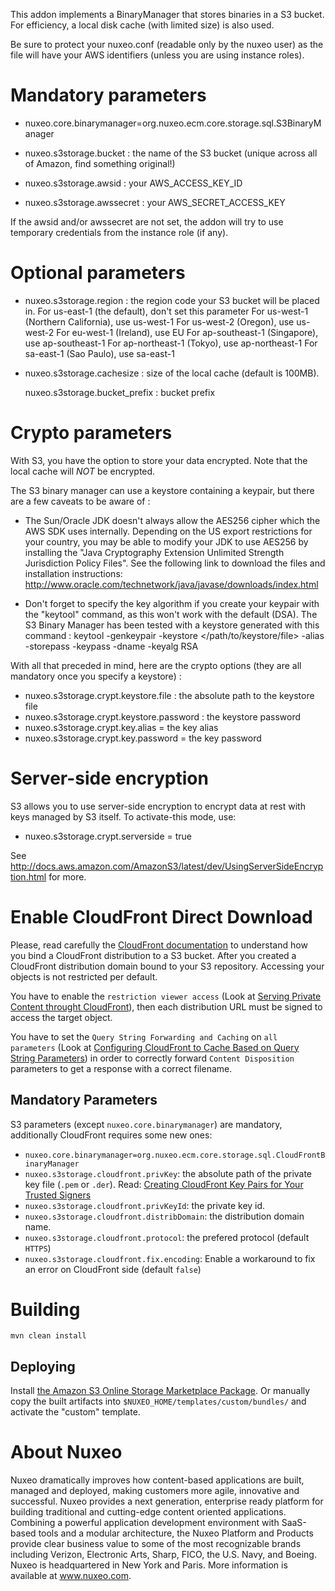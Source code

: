 This addon implements a BinaryManager that stores binaries in a S3 bucket.
For efficiency, a local disk cache (with limited size) is also used.

Be sure to protect your nuxeo.conf (readable only by the nuxeo user) as the
file will have your AWS identifiers (unless you are using instance roles).

# Mandatory parameters

- nuxeo.core.binarymanager=org.nuxeo.ecm.core.storage.sql.S3BinaryManager

- nuxeo.s3storage.bucket : the name of the S3 bucket (unique across all of
  Amazon, find something original!)

- nuxeo.s3storage.awsid : your AWS_ACCESS_KEY_ID

- nuxeo.s3storage.awssecret : your AWS_SECRET_ACCESS_KEY

If the awsid and/or awssecret are not set, the addon will try to use
temporary credentials from the instance role (if any).


# Optional parameters

- nuxeo.s3storage.region : the region code your S3 bucket will be placed in.
  For us-east-1 (the default), don't set this parameter
  For us-west-1 (Northern California), use us-west-1
  For us-west-2 (Oregon), use us-west-2
  For eu-west-1 (Ireland), use EU
  For ap-southeast-1 (Singapore), use ap-southeast-1
  For ap-northeast-1 (Tokyo), use ap-northeast-1
  For sa-east-1 (Sao Paulo), use sa-east-1

- nuxeo.s3storage.cachesize : size of the local cache (default is 100MB).

  nuxeo.s3storage.bucket_prefix : bucket prefix

# Crypto parameters

With S3, you have the option to store your data encrypted.
Note that the local cache will *NOT* be encrypted.

The S3 binary manager can use a keystore containing a keypair, but there are
a few caveats to be aware of :

- The Sun/Oracle JDK doesn't always allow the AES256 cipher which the AWS SDK
  uses internally.
  Depending on the US export restrictions for your country, you may be able to
  modify your JDK to use AES256 by installing the "Java Cryptography Extension
  Unlimited Strength Jurisdiction Policy Files". See the following link to
  download the files and installation instructions:
  http://www.oracle.com/technetwork/java/javase/downloads/index.html

- Don't forget to specify the key algorithm if you create your keypair with the
  "keytool" command, as this won't work with the default (DSA).
  The S3 Binary Manager has been tested with a keystore generated with this
  command :
  keytool -genkeypair -keystore </path/to/keystore/file> -alias <key alias>
      -storepass <keystore password> -keypass <key password>
      -dname <key distinguished name> -keyalg RSA

With all that preceded in mind, here are the crypto options (they are all
mandatory once you specify a keystore) :

- nuxeo.s3storage.crypt.keystore.file : the absolute path to the keystore file
- nuxeo.s3storage.crypt.keystore.password : the keystore password
- nuxeo.s3storage.crypt.key.alias = the key alias
- nuxeo.s3storage.crypt.key.password = the key password

# Server-side encryption

S3 allows you to use server-side encryption to encrypt data at rest with keys managed
by S3 itself. To activate-this mode, use:

- nuxeo.s3storage.crypt.serverside = true

See http://docs.aws.amazon.com/AmazonS3/latest/dev/UsingServerSideEncryption.html for more.

# Enable CloudFront Direct Download

Please, read carefully the [CloudFront documentation](https://aws.amazon.com/fr/documentation/cloudfront/) to understand how you bind a CloudFront distribution to a S3 bucket.
After you created a CloudFront distribution domain bound to your S3 repository. Accessing your objects is not restricted per default. 

You have to enable the `restriction viewer access` (Look at [Serving Private Content throught CloudFront](http://docs.aws.amazon.com/AmazonCloudFront/latest/DeveloperGuide/PrivateContent.html)), then each distribution URL must be signed to access the target object.

You have to set the `Query String Forwarding and Caching` on `all parameters` (Look at [Configuring CloudFront to Cache Based on Query String Parameters](http://docs.aws.amazon.com/AmazonCloudFront/latest/DeveloperGuide/QueryStringParameters.html)) in order to correctly forward `Content Disposition` parameters to get a response with a correct filename. 

## Mandatory Parameters
S3 parameters (except `nuxeo.core.binarymanager`) are mandatory, additionally CloudFront requires some new ones:

 - `nuxeo.core.binarymanager=org.nuxeo.ecm.core.storage.sql.CloudFrontBinaryManager`
 - `nuxeo.s3storage.cloudfront.privKey`: the absolute path of the private key file (`.pem` or `.der`). Read: [Creating CloudFront Key Pairs for Your Trusted Signers](http://docs.aws.amazon.com/AmazonCloudFront/latest/DeveloperGuide/private-content-trusted-signers.html#private-content-creating-cloudfront-key-pairs) 
 - `nuxeo.s3storage.cloudfront.privKeyId`: the private key id. 
 - `nuxeo.s3storage.cloudfront.distribDomain`: the distribution domain name.
 - `nuxeo.s3storage.cloudfront.protocol`: the prefered protocol (default `HTTPS`)
 - `nuxeo.s3storage.cloudfront.fix.encoding`: Enable a workaround to fix an error on CloudFront side (default `false`)

# Building

    mvn clean install

## Deploying

Install [the Amazon S3 Online Storage Marketplace Package](https://connect.nuxeo.com/nuxeo/site/marketplace/package/amazon-s3-online-storage).
Or manually copy the built artifacts into `$NUXEO_HOME/templates/custom/bundles/` and activate the "custom" template.

# About Nuxeo

Nuxeo dramatically improves how content-based applications are built, managed and deployed, making customers more agile, innovative and successful. Nuxeo provides a next generation, enterprise ready platform for building traditional and cutting-edge content oriented applications. Combining a powerful application development environment with SaaS-based tools and a modular architecture, the Nuxeo Platform and Products provide clear business value to some of the most recognizable brands including Verizon, Electronic Arts, Sharp, FICO, the U.S. Navy, and Boeing. Nuxeo is headquartered in New York and Paris. More information is available at www.nuxeo.com.
